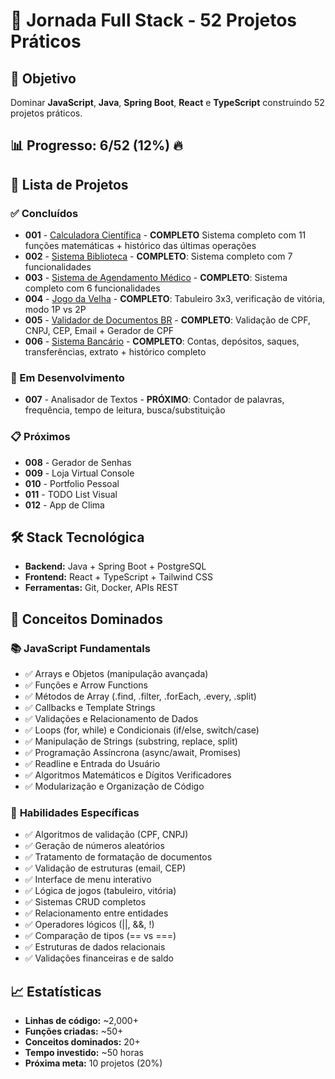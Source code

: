# 🚀 Jornada Full Stack - 52 Projetos Práticos

## 🎯 Objetivo

Dominar **JavaScript**, **Java**, **Spring Boot**, **React** e **TypeScript** construindo 52 projetos práticos.

## 📊 Progresso: 6/52 (12%) 🔥

## 📂 Lista de Projetos

### ✅ Concluídos

- **001** - [Calculadora Científica](./projeto-001-calculadora-cientifica/) - **COMPLETO** Sistema completo com 11 funções matemáticas + histórico das últimas operações
- **002** - [Sistema Biblioteca](./projeto-002-sistema-biblioteca/) - **COMPLETO**: Sistema completo com 7 funcionalidades
- **003** - [Sistema de Agendamento Médico](./projeto-003-agendamento-medico/) - **COMPLETO**: Sistema completo com 6 funcionalidades
- **004** - [Jogo da Velha](./projeto-004-jogo-velha/) - **COMPLETO**: Tabuleiro 3x3, verificação de vitória, modo 1P vs 2P
- **005** - [Validador de Documentos BR](./projeto-005-validador-documentos/) - **COMPLETO**: Validação de CPF, CNPJ, CEP, Email + Gerador de CPF
- **006** - [Sistema Bancário](./projeto-006-sistema-bancario/) - **COMPLETO**: Contas, depósitos, saques, transferências, extrato + histórico completo

### 🔄 Em Desenvolvimento

- **007** - Analisador de Textos - **PRÓXIMO**: Contador de palavras, frequência, tempo de leitura, busca/substituição

### 📋 Próximos

- **008** - Gerador de Senhas
- **009** - Loja Virtual Console
- **010** - Portfolio Pessoal
- **011** - TODO List Visual
- **012** - App de Clima

## 🛠️ Stack Tecnológica

- **Backend:** Java + Spring Boot + PostgreSQL
- **Frontend:** React + TypeScript + Tailwind CSS
- **Ferramentas:** Git, Docker, APIs REST

## 🧠 Conceitos Dominados

### 📚 **JavaScript Fundamentals**

- ✅ Arrays e Objetos (manipulação avançada)
- ✅ Funções e Arrow Functions
- ✅ Métodos de Array (.find, .filter, .forEach, .every, .split)
- ✅ Callbacks e Template Strings
- ✅ Validações e Relacionamento de Dados
- ✅ Loops (for, while) e Condicionais (if/else, switch/case)
- ✅ Manipulação de Strings (substring, replace, split)
- ✅ Programação Assíncrona (async/await, Promises)
- ✅ Readline e Entrada do Usuário
- ✅ Algoritmos Matemáticos e Dígitos Verificadores
- ✅ Modularização e Organização de Código

### 🎯 **Habilidades Específicas**

- ✅ Algoritmos de validação (CPF, CNPJ)
- ✅ Geração de números aleatórios
- ✅ Tratamento de formatação de documentos
- ✅ Validação de estruturas (email, CEP)
- ✅ Interface de menu interativo
- ✅ Lógica de jogos (tabuleiro, vitória)
- ✅ Sistemas CRUD completos
- ✅ Relacionamento entre entidades
- ✅ Operadores lógicos (||, &&, !)
- ✅ Comparação de tipos (== vs ===)
- ✅ Estruturas de dados relacionais
- ✅ Validações financeiras e de saldo

## 📈 Estatísticas

- **Linhas de código:** ~2,000+
- **Funções criadas:** ~50+
- **Conceitos dominados:** 20+
- **Tempo investido:** ~50 horas
- **Próxima meta:** 10 projetos (20%)
